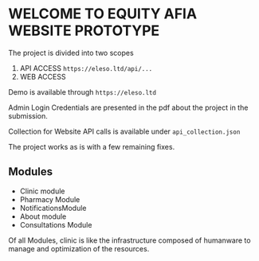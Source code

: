 # WELCOME TO EQUITY AFIA WEBSITE PROTOTYPE

The project is divided into two scopes
1. API ACCESS `https://eleso.ltd/api/...`
2. WEB ACCESS

Demo is available through `https://eleso.ltd`

Admin Login Credentials are presented in the pdf about the project in the submission.

Collection for Website API calls is available under `api_collection.json`

The project works as is with a few remaining fixes.

## Modules
- Clinic module
- Pharmacy Module
- NotificationsModule
- About module
- Consultations Module

Of all Modules, clinic is like the infrastructure composed of humanware to manage and optimization of the resources.
